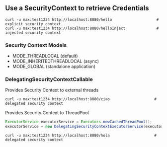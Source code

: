 ## Use a SecurityContext to retrieve Credentials

````shell
curl -u max:test1234 http://localhost:8080/hello                    # explicit security context
curl -u max:test1234 http://localhost:8080/helloInject              # injected security context
````

### Security Context Models

+ MODE_THREADLOCAL (default)
+ MODE_INHERITEDTHREADLOCAL (async)
+ MODE_GLOBAL (standalone application)

### DelegatingSecurityContextCallable

Provides Security Context to external threads

````shell
curl -u max:test1234 http://localhost:8080/ciao                    # delegated security context
````

Provides Security Context to ThreadPool 

````java
ExecutorService executorService = Executors.newCachedThreadPool();
executorService = new DelegatingSecurityContextExecutorService(executorService);
````

````shell
curl -u max:test1234 http://localhost:8080/hola                    # delegated security context
````